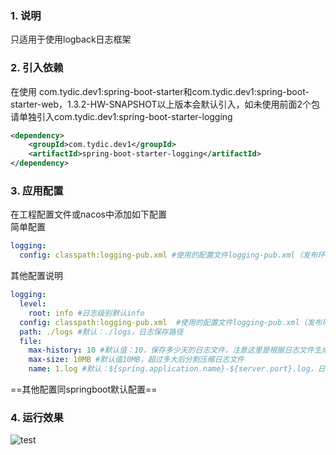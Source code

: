 ### 1. 说明
只适用于使用logback日志框架   

### 2. 引入依赖

在使用 com.tydic.dev1:spring-boot-starter和com.tydic.dev1:spring-boot-starter-web，1.3.2-HW-SNAPSHOT以上版本会默认引入，如未使用前面2个包请单独引入com.tydic.dev1:spring-boot-starter-logging
```xml
<dependency>
    <groupId>com.tydic.dev1</groupId>
    <artifactId>spring-boot-starter-logging</artifactId>
</dependency>
```

### 3. 应用配置
在工程配置文件或nacos中添加如下配置  
简单配置
```yaml
logging:
  config: classpath:logging-pub.xml #使用的配置文件logging-pub.xml（发布环境）或logging-dev.xml（发开环境），该配置文件在spring-boot-starter-logging包中

```
其他配置说明
```yaml
logging:
  level:
    root: info #日志级别默认info
  config: classpath:logging-pub.xml  #使用的配置文件logging-pub.xml（发布环境）或logging-dev.xml（发开环境），该配置文件在spring-boot-starter-logging包中
  path: ./logs #默认：./logs，日志保存路径
  file:
    max-history: 10 #默认值：10，保存多少天的日志文件，注意这里是根据日志文件生成日期来判断的，超过天数自动清除
    max-size: 10MB #默认值10MB，超过多大后分割压缩日志文件
    name: 1.log #默认：${spring.application.name}-${server.port}.log，日志文件名
```
==其他配置同springboot默认配置==

### 4. 运行效果

![test](https://yangzb-res.oss-cn-beijing.aliyuncs.com/tydic/1592465280269.1592465280384.png)